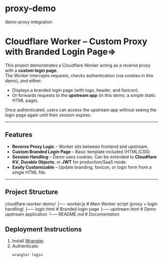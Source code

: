 # proxy-demo
demo-proxy integration
# Cloudflare Worker – Custom Proxy with Branded Login Page=>

This project demonstrates a  Cloudflare Worker acting as a reverse proxy with a **custom login page**.  
The Worker intercepts requests, checks authentication (via cookies in this demo), and either:

- Displays a branded login page (with logo, header, and favicon).
- Or forwards requests to the **upstream app** (in this demo, a simple static HTML page).

Once authenticated, users can access the upstream app without seeing the login page again until their session expires.

---

## Features
- **Reverse Proxy Logic** – Worker sits between frontend and upstream.
- **Custom Branded Login Page** – Basic template included (HTML/CSS).
- **Session Handling** – Demo uses cookies. Can be extended to **Cloudflare KV**, **Durable Objects**, or **JWT** for production/SaaS mode.
- **Easily Customizable** – Update branding, favicon, or login form from a single HTML file.

---

## Project Structure
cloudflare-worker-demo/
├── worker.js # Main Worker script (proxy + login handling)
├── login.html # Branded login page
├── upstream.html # Demo upstream application
└── README.md # Documentation


## Deployment Instructions
1. Install [Wrangler](https://developers.cloudflare.com/workers/wrangler/install/).
2. Authenticate:  
   ```bash
   wrangler login